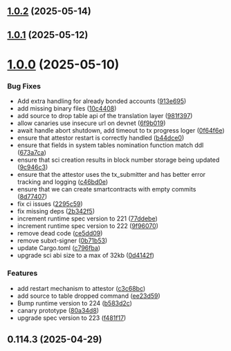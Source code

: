## [1.0.2](https://github.com/spaceandtimefdn/sxt-node/compare/v1.0.1...v1.0.2) (2025-05-14)



## [1.0.1](https://github.com/spaceandtimefdn/sxt-node/compare/v1.0.0...v1.0.1) (2025-05-12)



# [1.0.0](https://github.com/spaceandtimefdn/sxt-node/compare/v0.114.3...v1.0.0) (2025-05-10)


### Bug Fixes

* Add extra handling for already bonded accounts ([913e695](https://github.com/spaceandtimefdn/sxt-node/commit/913e6950dec599e49563024d4ea2597ac52e175b))
* add missing binary files ([10c4408](https://github.com/spaceandtimefdn/sxt-node/commit/10c44083963a19cb2f79fe69d97c26079b6e1130))
* add source to drop table api of the translation layer ([981f397](https://github.com/spaceandtimefdn/sxt-node/commit/981f397a87bc92ac1c35aa9f685a5ba338d76536))
* allow canaries use insecure url on devnet ([6f9b019](https://github.com/spaceandtimefdn/sxt-node/commit/6f9b019ce7c70c74f8d47da9b1f3664f0dc64dc6))
* await handle abort shutdown, add timeout to tx progress loger ([0f64f6e](https://github.com/spaceandtimefdn/sxt-node/commit/0f64f6e895a12491086c4723be4dc0c6b6ae1145))
* ensure that attestor restart is correctly handled ([b44dce0](https://github.com/spaceandtimefdn/sxt-node/commit/b44dce0a044388d52e634364716788ab67282625))
* ensure that fields in system tables nomination function match ddl ([673a7ca](https://github.com/spaceandtimefdn/sxt-node/commit/673a7ca8f2a711067eeb4a4419bde04b29cf1d95))
* ensure that sci creation results in block number storage being updated ([9c946c3](https://github.com/spaceandtimefdn/sxt-node/commit/9c946c3c083c4945f14d92b3ee84b90c986fe488))
* ensure that the attestor uses the tx_submitter and has better error tracking and logging ([c46bd0e](https://github.com/spaceandtimefdn/sxt-node/commit/c46bd0e5fcfb67c416bf322124dd8dcf22151add))
* ensure that we can create smartcontracts with empty commits ([8d77407](https://github.com/spaceandtimefdn/sxt-node/commit/8d77407dd46c53e78b737d6deca0dbc35e2eeb8b))
* fix ci issues ([2295c59](https://github.com/spaceandtimefdn/sxt-node/commit/2295c59be5afa10c25f34a2607ffcf4eb558e025))
* fix missing deps ([2b342f5](https://github.com/spaceandtimefdn/sxt-node/commit/2b342f51aff3bf1562f306f765e7a190922d6de3))
* increment runtime spec version to 221 ([77ddebe](https://github.com/spaceandtimefdn/sxt-node/commit/77ddebed3281a049e41483adc8489cb01c22bbeb))
* increment runtime spec version to 222 ([9f96070](https://github.com/spaceandtimefdn/sxt-node/commit/9f96070f08fd00f33e2152f0339221156a626cda))
* remove dead code ([ce5dd09](https://github.com/spaceandtimefdn/sxt-node/commit/ce5dd09f4af574c3df96fd424215b4a442259175))
* remove subxt-signer ([0b71b53](https://github.com/spaceandtimefdn/sxt-node/commit/0b71b538ce44d33677aac171a8d056885fe77247))
* update Cargo.toml ([c796fba](https://github.com/spaceandtimefdn/sxt-node/commit/c796fbaebde830332630334281202ed6964524ae))
* upgrade sci abi size to a max of 32kb ([0d4142f](https://github.com/spaceandtimefdn/sxt-node/commit/0d4142f217a0d007d957366de503798c3575c848))


### Features

* add restart mechanism to attestor ([c3c68bc](https://github.com/spaceandtimefdn/sxt-node/commit/c3c68bc55bf56a831e4ea7e4c75fd8ffc03175a9))
* add source to table dropped command ([ee23d59](https://github.com/spaceandtimefdn/sxt-node/commit/ee23d595655b1f3f63f12ba9db5500f68818dc59))
* Bump runtime version to 224 ([b583d2c](https://github.com/spaceandtimefdn/sxt-node/commit/b583d2c5485803622fda7076252694e7a5680659))
* canary prototype ([80a34d8](https://github.com/spaceandtimefdn/sxt-node/commit/80a34d8a7782134bc0e4799643e9f4ace5b43031))
* upgrade spec version to 223 ([f481f17](https://github.com/spaceandtimefdn/sxt-node/commit/f481f176270ca5477a81d8e27b61ed5ef479b21e))



## 0.114.3 (2025-04-29)



